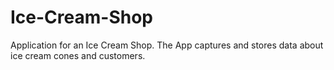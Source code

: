 # Ice-Cream-Shop
Application for an Ice Cream Shop.  The App captures and stores data about ice cream cones and customers. 
